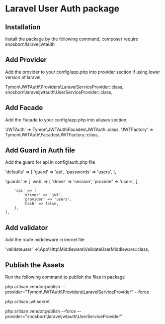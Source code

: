 # Laravel User Auth package

## Installation

Install the package by the following command,
composer require snosborn/laraveljwtauth

## Add Provider

Add the provider to your config/app.php into provider section if using lower version
of laravel,

Tymon\JWTAuth\Providers\LaravelServiceProvider::class,
snosborn\laraveljwtauth\UserServiceProvider::class,

## Add Facade

Add the Facade to your config/app.php into aliases section,

'JWTAuth' => Tymon\JWTAuth\Facades\JWTAuth::class,
'JWTFactory' => Tymon\JWTAuth\Facades\JWTFactory::class,

## Add Guard in Auth file

Add the guard for api in config\auth.php file

 'defaults' => [
        'guard' => 'api',
        'passwords' => 'users',
    ],

  'guards' => [
        'web' => [
            'driver' => 'session',
            'provider' => 'users',
        ],

        'api' => [
            'driver' => 'jwt',
            'provider' => 'users',
            'hash' => false,
        ],
    ],
## Add validator

Add the route middleware in kernel file 

'validateuser' =>\App\Http\Middleware\ValidateUserMiddleware::class,

## Publish the Assets

Run the following command to publish the files in package 

php artisan vendor:publish --provider="Tymon\JWTAuth\Providers\LaravelServiceProvider" --force

php artisan jwt:secret

php artisan vendor:publish --force --provider="snosborn\laraveljwtauth\UserServiceProvider"
